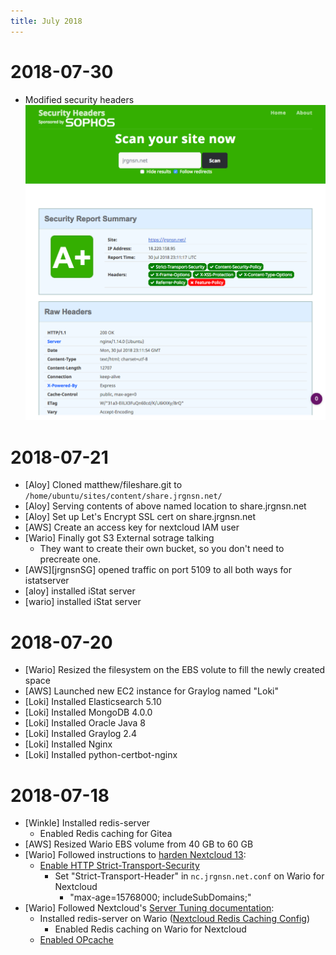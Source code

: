 ```yaml
---
title: July 2018
---
```


# 2018-07-30

* Modified security headers
  ![2018-07-30 security headers](July_2018/2018-07-30_security_headers.png)

# 2018-07-21

* [Aloy] Cloned matthew/fileshare.git to `/home/ubuntu/sites/content/share.jrgnsn.net/`
* [Aloy] Serving contents of above named location to share.jrgnsn.net
* [Aloy] Set up Let's Encrypt SSL cert on share.jrgnsn.net
* [AWS] Create an access key for nextcloud IAM user
* [Wario] Finally got S3 External sotrage talking
  * They want to create their own bucket, so you don't need to precreate one.
* [AWS][jrgnsnSG] opened traffic on port 5109 to all both ways for istatserver
* [aloy] installed iStat server
* [wario] installed iStat server

# 2018-07-20

* [Wario] Resized the filesystem on the EBS volute to fill the newly created space
* [AWS] Launched new EC2 instance for Graylog named "Loki"
* [Loki] Installed Elasticsearch 5.10
* [Loki] Installed MongoDB 4.0.0
* [Loki] Installed Oracle Java 8
* [Loki] Installed Graylog 2.4
* [Loki] Installed Nginx
* [Loki] Installed python-certbot-nginx

# 2018-07-18

* [Winkle] Installed redis-server
  * Enabled Redis caching for Gitea
* [AWS] Resized Wario EBS volume from 40 GB to 60 GB
* [Wario] Followed instructions to [harden Nextcloud 13](https://docs.nextcloud.com/server/13/admin_manual/configuration_server/harden_server.html):
  * [Enable HTTP Strict-Transport-Security](https://docs.nextcloud.com/server/13/admin_manual/configuration_server/harden_server.html#enable-http-strict-transport-security)
    * Set "Strict-Transport-Header" in `nc.jrgnsn.net.conf` on Wario for Nextcloud
      * "max-age=15768000; includeSubDomains;"
* [Wario] Followed Nextcloud's [Server Tuning documentation](https://docs.nextcloud.com/server/13.0.0/admin_manual/configuration_server/server_tuning.html):
  * Installed redis-server on Wario ([Nextcloud Redis Caching Config](https://docs.nextcloud.com/server/13.0.0/admin_manual/configuration_server/caching_configuration.html#id3))
    * Enabled Redis caching on Wario for Nextcloud
  * [Enabled OPcache](https://docs.nextcloud.com/server/13.0.0/admin_manual/configuration_server/server_tuning.html#enable-php-opcache)
